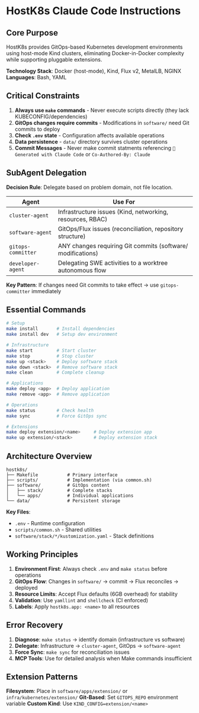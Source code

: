 # HostK8s Claude Code Instructions

## Core Purpose

HostK8s provides GitOps-based Kubernetes development environments using host-mode Kind clusters, eliminating Docker-in-Docker complexity while supporting pluggable extensions.

**Technology Stack**: Docker (host-mode), Kind, Flux v2, MetalLB, NGINX
**Languages**: Bash, YAML

## Critical Constraints

1. **Always use `make` commands** - Never execute scripts directly (they lack KUBECONFIG/dependencies)
2. **GitOps changes require commits** - Modifications in `software/` need Git commits to deploy
3. **Check `.env` state** - Configuration affects available operations
4. **Data persistence** - `data/` directory survives cluster operations
5. **Commit Messages** - Never make commit statments referencing `🤖 Generated with Claude Code` or `Co-Authored-By: Claude`

## SubAgent Delegation

**Decision Rule**: Delegate based on problem domain, not file location.

| Agent | Use For |
|-------|---------|
| `cluster-agent` | Infrastructure issues (Kind, networking, resources, RBAC) |
| `software-agent` | GitOps/Flux issues (reconciliation, repository structure) |
| `gitops-committer` | ANY changes requiring Git commits (software/ modifications) |
| `developer-agent` | Delegating SWE activities to a worktree autonomous flow |

**Key Pattern**: If changes need Git commits to take effect → use `gitops-committer` immediately

## Essential Commands

```bash
# Setup
make install       # Install dependencies
make install dev   # Setup dev environment

# Infrastructure
make start         # Start cluster
make stop          # Stop cluster
make up <stack>    # Deploy software stack
make down <stack>  # Remove software stack
make clean         # Complete cleanup

# Applications
make deploy <app>  # Deploy application
make remove <app>  # Remove application

# Operations
make status        # Check health
make sync          # Force GitOps sync

# Extensions
make deploy extension/<name>     # Deploy extension app
make up extension/<stack>        # Deploy extension stack
```

## Architecture Overview

```
hostk8s/
├── Makefile           # Primary interface
├── scripts/           # Implementation (via common.sh)
├── software/          # GitOps content
│   ├── stack/         # Complete stacks
│   └── apps/          # Individual applications
└── data/              # Persistent storage
```

**Key Files**:
- `.env` - Runtime configuration
- `scripts/common.sh` - Shared utilities
- `software/stack/*/kustomization.yaml` - Stack definitions

## Working Principles

1. **Environment First**: Always check `.env` and `make status` before operations
2. **GitOps Flow**: Changes in `software/` → commit → Flux reconciles → deployed
3. **Resource Limits**: Accept Flux defaults (6GB overhead) for stability
4. **Validation**: Use `yamllint` and `shellcheck` (CI enforced)
5. **Labels**: Apply `hostk8s.app: <name>` to all resources

## Error Recovery

1. **Diagnose**: `make status` → identify domain (infrastructure vs software)
2. **Delegate**: Infrastructure → `cluster-agent`, GitOps → `software-agent`
3. **Force Sync**: `make sync` for reconciliation issues
4. **MCP Tools**: Use for detailed analysis when Make commands insufficient

## Extension Patterns

**Filesystem**: Place in `software/apps/extension/` or `infra/kubernetes/extension/`
**Git-Based**: Set `GITOPS_REPO` environment variable
**Custom Kind**: Use `KIND_CONFIG=extension/<name>`

